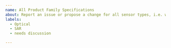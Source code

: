 ```yaml
---
name: All Product Family Specifications
about: Report an issue or propose a change for all sensor types, i.e. which applies for all Product Family Specifications.
labels:
  - Optical
  - SAR
  - needs discussion

---
```

